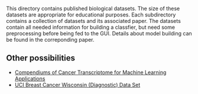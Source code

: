 This directory contains published biological datasets. The size of these datasets are appropriate for educational purposes. Each subdirectory contains a collection of datasets and its associated paper. The datasets contain all needed information for building a classfier, but need some preprocessing before being fed to the GUI. Details about model building can be found in the correponding paper. 

## Other possibilities
- [Compendiums of Cancer Transcriptome for Machine Learning Applications](https://doi.org/10.1101/353698)
- [UCI Breast Cancer Wisconsin (Diagnostic) Data Set](https://archive.ics.uci.edu/ml/datasets/Breast+Cancer+Wisconsin+%28Diagnostic%29)

